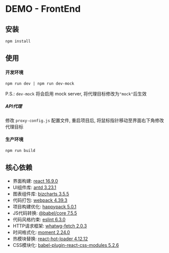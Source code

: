 # DEMO - FrontEnd

## 安装

```
npm install
```

## 使用

#### 开发环境
```
npm run dev | npm run dev-mock
```
P.S.: ```dev-mock``` 将会启用 mock server, 将代理目标修改为```"mock"```后生效

##### API代理

修改 ```proxy-config.js``` 配置文件, 重启项目后, 将鼠标指针移动至界面右下角修改代理目标

#### 生产环境
```
npm run build
```

## 核心依赖

- 界面构建: [react 16.9.0](https://reactjs.org/versions)
- UI组件库: [antd 3.23.1](https://ant.design/index-cn)
- 图表组件库: [bizcharts 3.5.5](https://bizcharts.net/index)
- 代码打包: [webpack 4.39.3](https://webpack.js.org/)
- 项目构建优化: [happypack 5.0.1](https://www.npmjs.com/package/happypack)
- JS代码转换: [@babel/core 7.5.5](https://babeljs.io)
- 代码风格约束: [eslint 6.3.0](https://eslint.org)
- HTTP请求框架: [whatwg-fetch 2.0.3](https://www.npmjs.com/package/whatwg-fetch)
- 时间格式化: [moment 2.24.0](http://momentjs.cn)
- 热模块替换: [react-hot-loader 4.12.12](https://www.npmjs.com/package/react-hot-loader)
- CSS模块化: [babel-plugin-react-css-modules 5.2.6](https://github.com/gajus/babel-plugin-react-css-modules)
